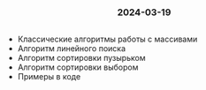<h3 style="text-align: center; padding-bottom: 14px">2024-03-19</h3>

* Классические алгоритмы работы с массивами
* Алгоритм линейного поиска
* Алгоритм сортировки пузырьком
* Алгоритм сортировки выбором
* Примеры в коде